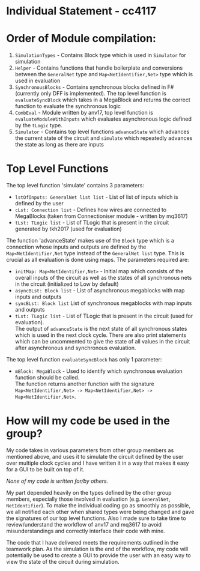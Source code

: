 # Individual Statement - cc4117


# Order of Module compilation: 
1. `SimulationTypes` - Contains Block type which is used in `Simulator` for simulation
2. `Helper` - Contains functions that handle boilerplate and conversions between the `GeneralNet` type and `Map<NetIdentifier,Net>` type which is used in evaluation
3. `SynchronousBlocks` - Contains synchronous blocks defined in F# (currently only DFF is implemented). The top level function is `evaluateSyncBlock` which takes in a MegaBlock and returns the correct function to evaluate the synchronous logic
4. `CombEval` - Module written by anv17, top level function is `evaluateModuleWithInputs` which evaluates asynchronous logic defined by the `tLogic` type.
5. `Simulator` - Contains top level functions `advanceState` which advances the current state of the circuit and `simulate` which repeatedly advances the state as long as there are inputs 

# Top Level Functions
The top level function 'simulate' contains 3 parameters:
* `lstOfInputs: GeneralNet list list` - List of list of inputs which is defined by the user 
* `cLst: Connection list` - Defines how wires are connected to MegaBlocks (taken from Connectioniser module - written by mq3617)
* `tLst: TLogic list` - List of TLogic that is present in the circuit generated by tkh2017 (used for evaluation) 

The function 'advanceState' makes use of the `Block` type which is a connection whose inputs and outputs are defined by the `Map<NetIdentifier,Net` type instead of the `GeneralNet list` type. This is crucial as all evaluation is done using maps.
The parameters required are: 
* `initMap: Map<NetIdentifier,Net>` - Initial map which consists of the overall inputs of the circuit as well as the states of all synchronous nets in the circuit (initialized to Low by default)
* `asyncBLst: Block list` - List of asynchronous megablocks with map inputs and outputs
* `syncBLst: Block list` List of synchronous megablocks with map inputs and outputs
* `tLst: TLogic list` - List of TLogic that is present in the circuit (used for evaluation). </br>
The output of `advanceState` is the next state of all synchronous states which is used in the next clock cycle. There are also print statements which can be uncommented to give the state of all values in the circuit after asynchronous and synchronous evaluation. 

The top level function `evaluateSyncBlock` has only 1 parameter:
* `mBlock: MegaBlock` - Used to identify which synchronous evaluation function should be called. </br>
The function returns another function with the signature `Map<NetIdentifier,Net> -> Map<NetIdentifier,Net> -> Map<NetIdentifier,Net>`.

# How will my code be used in the group?
My code takes in various parameters from other group members as mentioned above, and uses it to simulate the circuit defined by the user over multiple clock cycles and I have written it in a way that makes it easy for a GUI to be built on top of it.

*None of my code is written for/by others.*

My part depended heavily on the types defined by the other group members, especially those involved in evaluation (e.g. `GeneralNet`, `NetIdentifier`). To make the individual coding go as smoothly as possible, we all notified each other when shared types were being changed and gave the signatures of our top level functions. Also I made sure to take time to review/understand the workflow of anv17 and mq3617 to avoid misunderstandings and correctly interface their code with mine.   

The code that I have delivered meets the requirements outlined in the teamwork plan. As the simulation is the end of the workflow, my code will potentially be used to create a GUI to provide the user with an easy way to view the state of the circuit during simulation.




